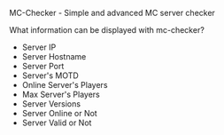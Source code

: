 MC-Checker - Simple and advanced MC server checker

What information can be displayed with mc-checker?

* Server IP
* Server Hostname
* Server Port
* Server's MOTD
* Online Server's Players
* Max Server's Players
* Server Versions
* Server Online or Not
* Server Valid or Not

